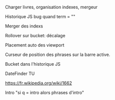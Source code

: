 Charger livres, organisation indexes, mergeur

Historique JS bug quand term = ""

Merger des indexs

Rollover sur bucket: décalage

Placement auto des viewport

Curseur de position des phrases sur la barre active.

Bucket dans l'historique JS

DateFinder TU

https://fr.wikipedia.org/wiki/1662

Intro "si q = intro alors phrases d'intro"
